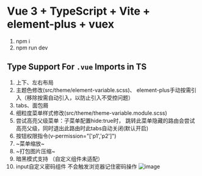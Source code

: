 # Vue 3 + TypeScript + Vite + element-plus + vuex
  
  1. npm i
  2. npm run dev

## Type Support For `.vue` Imports in TS


1. 上下、左右布局
2. 主题色修改(src/theme/element-variable.scss)、 element-plus手动按需引入（移除按需自动引入，以防止引入不受控问题）
3. tabs、面包屑
4. 细粒度菜单样式修改(src/theme/theme-variable.module.scss)
5. 尝试高亮父级菜单：子菜单配置hide:true时， 跳转此菜单隐藏的路由会尝试高亮父级，同时退出此路由时此tabs自动关闭(默认开启)
6. 按钮权限指令(v-permission="['p1','p2']")
7. ~菜单缩放~
8. ~打包图片压缩~
9. 暗黑模式支持 （自定义组件未适配）
9. input自定义密码组件 不会触发浏览器记住密码操作
![image](https://user-images.githubusercontent.com/27206174/191883270-37fba4fa-d64c-4fed-a77d-4404a8d6db4d.png)

